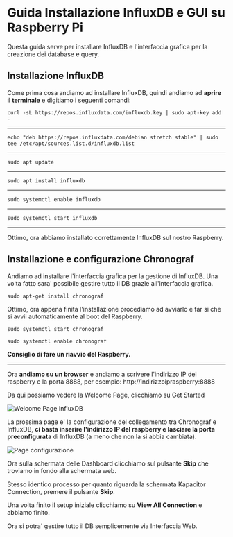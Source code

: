 # Guida Installazione InfluxDB e GUI su Raspberry Pi

Questa guida serve per installare InfluxDB e l'interfaccia grafica per la creazione dei database e query.

## Installazione InfluxDB

Come prima cosa andiamo ad installare InfluxDB, quindi andiamo ad **aprire il terminale** e digitiamo i seguenti comandi:

`curl -sL https://repos.influxdata.com/influxdb.key | sudo apt-key add -`
_______________________________________________________

`echo "deb https://repos.influxdata.com/debian stretch stable" | sudo tee /etc/apt/sources.list.d/influxdb.list`
_______________________________________________________

`sudo apt update`
_______________________________________________________

`sudo apt install influxdb`
_______________________________________________________

`sudo systemctl enable influxdb`
_______________________________________________________

`sudo systemctl start influxdb`
_______________________________________________________

Ottimo, ora abbiamo installato correttamente InfluxDB sul nostro Raspberry.

## Installazione e configurazione Chronograf

Andiamo ad installare l'interfaccia grafica per la gestione di InfluxDB. Una volta fatto sara' possibile gestire tutto il DB grazie all'interfaccia grafica.

`sudo apt-get install chronograf`

Ottimo, ora appena finita l'installazione procediamo ad avviarlo e far si che si avvii automaticamente al boot del Raspberry.

`sudo systemctl start chronograf`

`sudo systemctl enable chronograf`

**Consiglio di fare un riavvio del Raspberry.**

_______________________________________________________

Ora **andiamo su un browser** e andiamo a scrivere l'indirizzo IP del raspberry e la porta 8888, per esempio: http://indirizzoipraspberry:8888 

Da qui possiamo vedere la Welcome Page, clicchiamo su Get Started

![](https://i.imgur.com/Pjihl2D.png "Welcome Page InfluxDB")

La prossima page e' la configurazione del collegamento tra Chronograf e InfluxDB, **ci basta inserire l'indirizzo IP del raspberry e lasciare la porta preconfigurata** di InfluxDB (a meno che non la si abbia cambiata).

![](https://i.imgur.com/tvRg7HW.png "Page configurazione")

Ora sulla schermata delle Dashboard clicchiamo sul pulsante **Skip** che troviamo in fondo alla schermata web.

Stesso identico processo per quanto riguarda la schermata Kapacitor Connection, premere il pulsante **Skip**.

Una volta finito il setup iniziale clicchiamo su **View All Connection** e abbiamo finito.

Ora si potra' gestire tutto il DB semplicemente via Interfaccia Web.